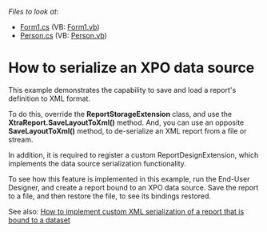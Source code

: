<!-- default file list -->
*Files to look at*:

* [Form1.cs](./CS/WindowsApplication54/Form1.cs) (VB: [Form1.vb](./VB/WindowsApplication54/Form1.vb))
* [Person.cs](./CS/WindowsApplication54/Person.cs) (VB: [Person.vb](./VB/WindowsApplication54/Person.vb))
<!-- default file list end -->
# How to serialize an XPO data source


<p>This example demonstrates the capability to save and load a report's definition to XML format.</p><p>To do this, override the <strong>ReportStorageExtension</strong> class, and use the <strong>XtraReport.SaveLayoutToXml()</strong> method. And, you can use an opposite <strong>SaveLayoutToXml()</strong> method, to de-serialize an XML report  from a file or stream.</p><p>In addition, it is required to register a custom ReportDesignExtension, which implements the data source serialization functionality.</p><p>To see how this feature is implemented in this example, run the End-User Designer, and create a report bound to an XPO data source. Save the report to a file, and then restore the file, to see its bindings restored.</p><p>See also: <a href="https://www.devexpress.com/Support/Center/p/E3157">How to implement custom XML serialization of a report that is bound to a dataset</a> <br />
</p>

<br/>



